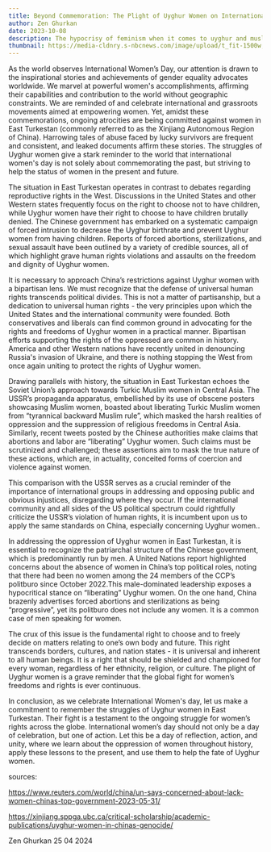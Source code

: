 ```yaml
---
title: Beyond Commemoration: The Plight of Uyghur Women on International Women's Day
author: Zen Ghurkan
date: 2023-10-08
description: The hypocrisy of feminism when it comes to uyghur and muslim women
thumbnail: https://media-cldnry.s-nbcnews.com/image/upload/t_fit-1500w,f_auto,q_auto:best/mpx/2704722219/2022_04/1650902366902_n_jose_brk_schecter_uyghurs_220425_1920x1080-o8nmmn.jpg
---
```


As the world observes International Women’s Day, our attention is drawn to the inspirational stories and achievements of gender equality advocates worldwide. We marvel at powerful women's accomplishments, affirming their capabilities and contribution to the world without geographic constraints. We are reminded of and celebrate international and grassroots movements aimed at empowering women. Yet, amidst these commemorations, ongoing atrocities are being committed against women in East Turkestan (commonly referred to as the Xinjiang Autonomous Region of China). Harrowing tales of abuse faced by lucky survivors are frequent and consistent, and leaked documents affirm these stories. The struggles of Uyghur women give a stark reminder to the world that international women's day is not solely about commemorating the past, but striving to help the status of women in the present and future.


The situation in East Turkestan operates in contrast to debates regarding reproductive rights in the West. Discussions in the United States and other Western states frequently focus on the right to choose not to have children, while Uyghur women have their right to choose to have children brutally denied. The Chinese government has embarked on a systematic campaign of forced intrusion to decrease the Uyghur birthrate and prevent Uyghur women from having children. Reports of forced abortions, sterilizations, and sexual assault have been outlined by a variety of credible sources, all of which highlight grave human rights violations and assaults on the freedom and dignity of Uyghur women.


It is necessary to approach China’s restrictions against Uyghur women with a bipartisan lens. We must recognize that the defense of universal human rights transcends political divides. This is not a matter of partisanship, but a dedication to universal human rights - the very principles upon which the United States and the international community were founded. Both conservatives and liberals can find common ground in advocating for the rights and freedoms of Uyghur women in a practical manner. Bipartisan efforts supporting the rights of the oppressed are common in history. America and other Western nations have recently united in denouncing Russia's invasion of Ukraine, and there is nothing stopping the West from once again uniting to protect the rights of Uyghur women.


Drawing parallels with history, the situation in East Turkestan echoes the Soviet Union’s approach towards Turkic Muslim women in Central Asia. The USSR’s propaganda apparatus, embellished by its use of obscene posters showcasing Muslim women, boasted about liberating Turkic Muslim women from “tyrannical backward Muslim rule”, which masked the harsh realities of oppression and the suppression of religious freedoms in Central Asia. Similarly, recent tweets posted by the Chinese authorities make claims that abortions and labor are “liberating” Uyghur women. Such claims must be scrutinized and challenged; these assertions aim to mask the true nature of these actions, which are, in actuality, conceited forms of coercion and violence against women.



This comparison with the USSR serves as a crucial reminder of the importance of international groups in addressing and opposing public and obvious injustices, disregarding where they occur. If the international community and all sides of the US political spectrum could rightfully criticize the USSR’s violation of human rights, it is incumbent upon us to apply the same standards on China, especially concerning Uyghur women..



In addressing the oppression of Uyghur women in East Turkestan, it is essential to recognize the patriarchal structure of the Chinese government, which is predominantly run by men. A United Nations report highlighted concerns about the absence of women in China’s top political roles, noting that there had been no women among the 24 members of the CCP’s politburo since October 2022.This male-dominated leadership exposes a hypocritical stance on “liberating” Uyghur women. On the one hand, China brazenly advertises forced abortions and sterilizations as being “progressive”, yet its politburo does not include any women. It is a common case of men speaking for women. 


The crux of this issue is the fundamental right to choose and to freely decide on matters relating to one’s own body and future. This right transcends borders, cultures, and nation states - it is universal and inherent to all human beings. It is a right that should be shielded and championed for every woman, regardless of her ethnicity, religion, or culture. The plight of Uyghur women is a grave reminder that the global fight for women’s freedoms and rights is ever continuous. 

In conclusion, as we celebrate International Women's day, let us make a commitment to remember the struggles of Uyghur women in East Turkestan. Their fight is a testament to the ongoing struggle for women’s rights across the globe. International women’s day should not only be a day of celebration, but one of action. Let this be a day of reflection, action, and unity, where we learn about the oppression of women throughout history, apply these lessons to the present, and use them to help the fate of Uyghur women.


sources:

https://www.reuters.com/world/china/un-says-concerned-about-lack-women-chinas-top-government-2023-05-31/

https://xinjiang.sppga.ubc.ca/critical-scholarship/academic-publications/uyghur-women-in-chinas-genocide/

Zen Ghurkan 25 04 2024